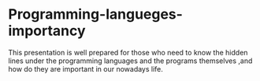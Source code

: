 # Programming-langueges-importancy
This presentation is well prepared for those who need to know the hidden lines under the programming languages and the programs themselves ,and how do they are important in our nowadays life. 

